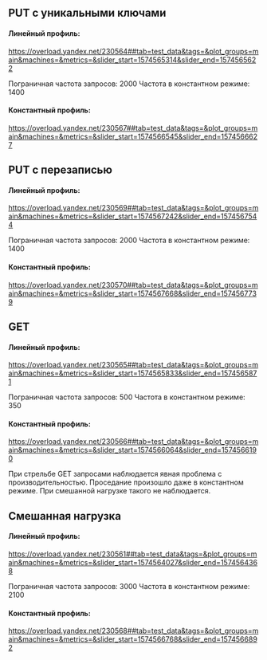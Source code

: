 
## PUT с уникальными ключами
#### Линейный профиль:
<https://overload.yandex.net/230564##tab=test_data&tags=&plot_groups=main&machines=&metrics=&slider_start=1574565314&slider_end=1574565622>

Пограничная частота запросов: 2000
Частота в константном режиме: 1400

#### Константный профиль:
<https://overload.yandex.net/230567##tab=test_data&tags=&plot_groups=main&machines=&metrics=&slider_start=1574566545&slider_end=1574566627>


## PUT с перезаписью
#### Линейный профиль:
<https://overload.yandex.net/230569##tab=test_data&tags=&plot_groups=main&machines=&metrics=&slider_start=1574567242&slider_end=1574567544>

Пограничная частота запросов: 2000
Частота в константном режиме: 1400

#### Константный профиль:
<https://overload.yandex.net/230570##tab=test_data&tags=&plot_groups=main&machines=&metrics=&slider_start=1574567668&slider_end=1574567739>


## GET
#### Линейный профиль:
<https://overload.yandex.net/230565##tab=test_data&tags=&plot_groups=main&machines=&metrics=&slider_start=1574565833&slider_end=1574565871>

Пограничная частота запросов: 500
Частота в константном режиме: 350

#### Константный профиль:
<https://overload.yandex.net/230566##tab=test_data&tags=&plot_groups=main&machines=&metrics=&slider_start=1574566064&slider_end=1574566190>

При стрельбе GET запросами наблюдается явная проблема с производительностью. Проседание произошло даже в константном режиме. При смешанной нагрузке такого не наблюдается.


## Смешанная нагрузка
#### Линейный профиль:
<https://overload.yandex.net/230561##tab=test_data&tags=&plot_groups=main&machines=&metrics=&slider_start=1574564027&slider_end=1574564368>

Пограничная частота запросов: 3000
Частота в константном режиме: 2100

#### Константный профиль:
<https://overload.yandex.net/230568##tab=test_data&tags=&plot_groups=main&machines=&metrics=&slider_start=1574566768&slider_end=1574566892>
